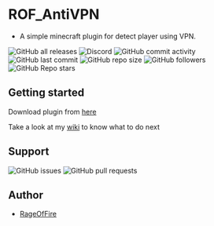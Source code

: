 # ROF_AntiVPN

* A simple minecraft plugin for detect player using VPN.

![GitHub all releases](https://img.shields.io/github/downloads/RageOfFire/ROF_AntiVPN/total)
![Discord](https://img.shields.io/discord/752171524919918672)
![GitHub commit activity](https://img.shields.io/github/commit-activity/m/RageOfFire/ROF_AntiVPN)
![GitHub last commit](https://img.shields.io/github/last-commit/RageOfFire/ROF_AntiVPN)
![GitHub repo size](https://img.shields.io/github/repo-size/RageOfFire/ROF_AntiVPN)
![GitHub followers](https://img.shields.io/github/followers/RageOfFire)
![GitHub Repo stars](https://img.shields.io/github/stars/RageOfFire/ROF_AntiVPN)

## Getting started

Download plugin from [here](https://www.spigotmc.org/resources/rof_antivpn.111408/)

Take a look at my [wiki](https://github.com/RageOfFire/ROF_AntiVPN/wiki) to know what to do next

## Support

![GitHub issues](https://img.shields.io/github/issues/RageOfFire/ROF_AntiVPN)
![GitHub pull requests](https://img.shields.io/github/issues-pr/RageOfFire/ROF_AntiVPN)

## Author

* [RageOfFire](https://github.com/RageOfFire)
